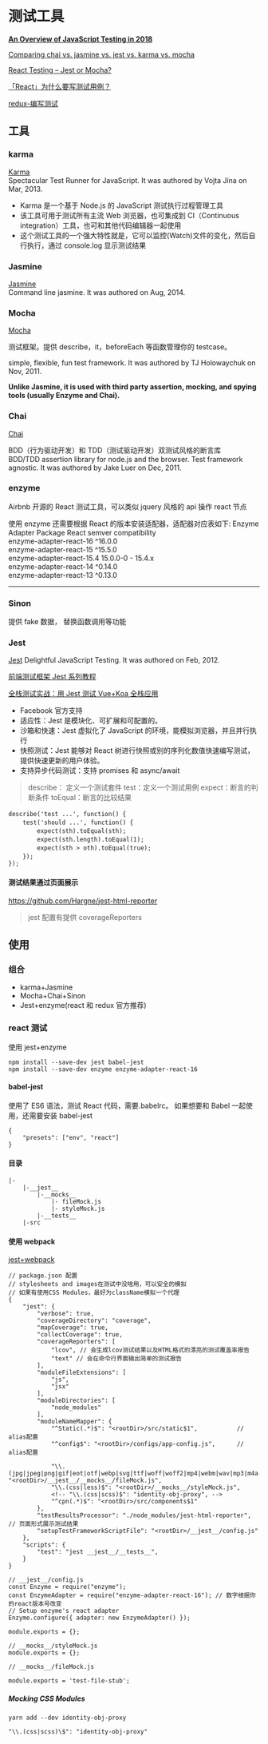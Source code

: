 # 测试工具

**[An Overview of JavaScript Testing in 2018](https://medium.com/welldone-software/an-overview-of-javascript-testing-in-2018-f68950900bc3)**

[Comparing chai vs. jasmine vs. jest vs. karma vs. mocha](https://npmcompare.com/compare/chai,jasmine,jest,karma,mocha)

[React Testing – Jest or Mocha?](https://spin.atomicobject.com/2017/05/02/react-testing-jest-vs-mocha/)

[「React」为什么要写测试用例？](https://www.jianshu.com/p/1a438ff02484)

[redux-编写测试](https://cn.redux.js.org/docs/recipes/WritingTests.html)

## 工具

### karma

[Karma](http://karma-runner.github.io/3.0/index.html)  
Spectacular Test Runner for JavaScript. It was authored by Vojta Jína on Mar, 2013.

- Karma 是一个基于 Node.js 的 JavaScript 测试执行过程管理工具
- 该工具可用于测试所有主流 Web 浏览器，也可集成到 CI（Continuous integration）工具，也可和其他代码编辑器一起使用
- 这个测试工具的一个强大特性就是，它可以监控(Watch)文件的变化，然后自行执行，通过 console.log 显示测试结果

### Jasmine

[Jasmine](https://jasmine.github.io/)  
Command line jasmine. It was authored on Aug, 2014.

### Mocha

[Mocha](https://mochajs.org/)

测试框架。提供 describe，it，beforeEach 等函数管理你的 testcase。

simple, flexible, fun test framework. It was authored by TJ Holowaychuk on Nov, 2011.

**Unlike Jasmine, it is used with third party assertion, mocking, and spying tools (usually Enzyme and Chai).**

### Chai

[Chai](https://www.chaijs.com/)

BDD（行为驱动开发）和 TDD（测试驱动开发）双测试风格的断言库  
BDD/TDD assertion library for node.js and the browser. Test framework agnostic. It was authored by Jake Luer on Dec, 2011.

### enzyme

Airbnb 开源的 React 测试工具，可以类似 jquery 风格的 api 操作 react 节点

使用 enzyme 还需要根据 React 的版本安装适配器，适配器对应表如下:
Enzyme Adapter Package React semver compatibility  
enzyme-adapter-react-16 ^16.0.0  
enzyme-adapter-react-15 ^15.5.0  
enzyme-adapter-react-15.4 15.0.0-0 - 15.4.x  
enzyme-adapter-react-14 ^0.14.0  
enzyme-adapter-react-13 ^0.13.0

---

### Sinon

提供 fake 数据， 替换函数调用等功能

### Jest

[Jest](https://jestjs.io/docs/en/getting-started)
Delightful JavaScript Testing. It was authored on Feb, 2012.

[前端测试框架 Jest 系列教程](https://www.cnblogs.com/Wolfmanlq/p/8012847.html)

[全栈测试实战：用 Jest 测试 Vue+Koa 全栈应用](https://molunerfinn.com/Use-Jest-To-Test-Vue-Koa/)

- Facebook 官方支持
- 适应性：Jest 是模块化、可扩展和可配置的。
- 沙箱和快速：Jest 虚拟化了 JavaScript 的环境，能模拟浏览器，并且并行执行
- 快照测试：Jest 能够对 React 树进行快照或别的序列化数值快速编写测试，提供快速更新的用户体验。
- 支持异步代码测试：支持 promises 和 async/await

> describe： 定义一个测试套件
> test：定义一个测试用例
> expect：断言的判断条件
> toEqual：断言的比较结果

```
describe('test ...', function() {　　
    test('should ...', function() {　　
        expect(sth).toEqual(sth);　　
        expect(sth.length).toEqual(1);　　
        expect(sth > oth).toEqual(true);　　
    });　　
});
```

#### 测试结果通过页面展示

https://github.com/Hargne/jest-html-reporter

> jest 配置有提供 coverageReporters

## 使用

### 组合

- karma+Jasmine
- Mocha+Chai+Sinon
- Jest+enzyme(react 和 redux 官方推荐)

### react 测试

使用 jest+enzyme

```
npm install --save-dev jest babel-jest
npm install --save-dev enzyme enzyme-adapter-react-16
```

#### babel-jest

使用了 ES6 语法，测试 React 代码，需要.babelrc。
如果想要和 Babel 一起使用，还需要安装 babel-jest

```
{
    "presets": ["env", "react"]
}
```

#### 目录

```
|-
    |-__jest__
        |-__mocks__
            |- fileMock.js
            |- styleMock.js
        |-__tests__
    |-src
```

#### 使用 webpack

[jest+webpack](https://jestjs.io/docs/en/webpack)

```
// package.json 配置
// stylesheets and images在测试中没啥用，可以安全的模拟
// 如果有使用CSS Modules，最好为className模拟一个代理
{
    "jest": {
        "verbose": true,
        "coverageDirectory": "coverage",
        "mapCoverage": true,
        "collectCoverage": true,
        "coverageReporters": [
            "lcov", // 会生成lcov测试结果以及HTML格式的漂亮的测试覆盖率报告
            "text" // 会在命令行界面输出简单的测试报告
        ],
        "moduleFileExtensions": [
            "js",
            "jsx"
        ],
        "moduleDirectories": [
            "node_modules"
        ],
        "moduleNameMapper": {
            "^Static(.*)$": "<rootDir>/src/static$1",           // alias配置
            "^config$": "<rootDir>/configs/app-config.js",      // alias配置

            "\\.(jpg|jpeg|png|gif|eot|otf|webp|svg|ttf|woff|woff2|mp4|webm|wav|mp3|m4a|aac|oga)$": "<rootDir>/__jest__/__mocks__/fileMock.js",
            "\\.(css|less)$": "<rootDir>/__mocks__/styleMock.js",
            <!-- "\\.(css|scss)$": "identity-obj-proxy", -->
            "^cpn(.*)$": "<rootDir>/src/components$1"
        },
        "testResultsProcessor": "./node_modules/jest-html-reporter",   // 页面形式展示测试结果
        "setupTestFrameworkScriptFile": "<rootDir>/__jest__/config.js"
    },
    "scripts": {
        "test": "jest __jest__/__tests__",
    }
}
```

```
// __jest__/config.js
const Enzyme = require("enzyme");
const EnzymeAdapter = require("enzyme-adapter-react-16"); // 数字根据你的react版本号改变
// Setup enzyme's react adapter
Enzyme.configure({ adapter: new EnzymeAdapter() });

module.exports = {};
```

```
// __mocks__/styleMock.js
module.exports = {};
```

```
// __mocks__/fileMock.js

module.exports = 'test-file-stub';
```

##### Mocking CSS Modules

```
yarn add --dev identity-obj-proxy

```

```
"\\.(css|scss)\$": "identity-obj-proxy"
```
